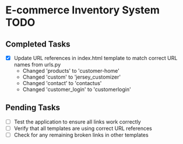 # E-commerce Inventory System TODO

## Completed Tasks
- [x] Update URL references in index.html template to match correct URL names from urls.py
  - Changed 'products' to 'customer-home'
  - Changed 'custom' to 'jersey_customizer'
  - Changed 'contact' to 'contactus'
  - Changed 'customer_login' to 'customerlogin'

## Pending Tasks
- [ ] Test the application to ensure all links work correctly
- [ ] Verify that all templates are using correct URL references
- [ ] Check for any remaining broken links in other templates
